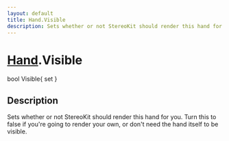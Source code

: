 ```yaml
---
layout: default
title: Hand.Visible
description: Sets whether or not StereoKit should render this hand for you. Turn this to false if you're going to render your own, or don't need the hand itself to be visible.
---
```

# [Hand]({{site.url}}/Pages/StereoKit/Hand.html).Visible

<div class='signature' markdown='1'>
bool Visible{ set }
</div>

## Description
Sets whether or not StereoKit should render this hand
for you. Turn this to false if you're going to render your own,
or don't need the hand itself to be visible.

